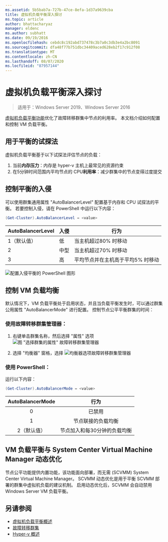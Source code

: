 ```yaml
---
ms.assetid: 5b5bab7a-727b-47ce-8efa-1d37a9639cba
title: 虚拟机负载平衡深入探讨
ms.topic: article
author: bhattacharyaz
manager: eldenc
ms.author: subhatt
ms.date: 09/19/2016
ms.openlocfilehash: cebdc8c192abd737478c3b7a0c3db3e4a2bc8091
ms.sourcegitcommit: dfa48f77b751dbc34409aced628eb2f17c912f08
ms.translationtype: MT
ms.contentlocale: zh-CN
ms.lasthandoff: 08/07/2020
ms.locfileid: "87957144"
---
```

# <a name="virtual-machine-load-balancing-deep-dive"></a>虚拟机负载平衡深入探讨

> 适用于：Windows Server 2019、Windows Server 2016

[虚拟机负载平衡功能](vm-load-balancing-overview.md)优化了故障转移群集中节点的利用率。 本文档介绍如何配置和控制 VM 负载平衡。

## <a name="heuristics-for-balancing"></a><a id="heuristics-for-balancing"></a>用于平衡的试探法
虚拟机负载平衡基于以下试探法评估节点的负载：
1. 当前**内存压力**：内存是 hyper-v 主机上最常见的资源约束
2. 在5分钟时间范围内平均节点的 CPU**利用率**：减少群集中的节点变得过度提交

## <a name="controlling-the-aggressiveness-of-balancing"></a><a id="controlling-aggressiveness-of-balancing"></a>控制平衡的入侵
可以使用群集通用属性 "AutoBalancerLevel" 配置基于内存和 CPU 试探法的平衡。 若要控制入侵，请在 PowerShell 中运行以下内容：

```PowerShell
(Get-Cluster).AutoBalancerLevel = <value>
```

| AutoBalancerLevel | 入侵 | 行为 |
|-------------------|----------------|----------|
| 1（默认值） | 低 | 当主机超过80% 时移动 |
| 2 | 中型 | 当主机超过70% 时移动 |
| 3 | 高 | 平均节点并在主机高于平均5% 时移动 |

![配置入侵平衡的 PowerShell 图形](media/vm-load-balancing/detailed-VM-load-balancing-1.jpg)

## <a name="controlling-vm-load-balancing"></a>控制 VM 负载均衡
默认情况下，VM 负载平衡处于启用状态，并且当负载平衡发生时，可以通过群集公用属性 "AutoBalancerMode" 进行配置。 控制节点公平平衡群集的时间：

### <a name="using-failover-cluster-manager"></a>使用故障转移群集管理器：
1. 右键单击群集名称，然后选择 "属性" 选项 ![ 图 "选择群集的属性" 故障转移群集管理器](media/vm-load-balancing/detailed-VM-load-balancing-2.jpg)

2.  选择 "均衡器" 窗格，选择 ![ 均衡器选项故障转移群集管理器](media/vm-load-balancing/detailed-VM-load-balancing-3.jpg)

### <a name="using-powershell"></a>使用 PowerShell：
运行以下内容：
```powershell
(Get-Cluster).AutoBalancerMode = <value>
```

|AutoBalancerMode |行为|
|:----------------:|:----------:|
|0| 已禁用|
|1| 节点联接的负载均衡|
|2（默认值）| 节点加入和每30分钟的负载均衡 |

## <a name="vm-load-balancing-vs-system-center-virtual-machine-manager-dynamic-optimization"></a>VM 负载平衡与 System Center Virtual Machine Manager 动态优化
节点公平功能提供内置功能，该功能面向部署，而无需 (SCVMM) System Center Virtual Machine Manager。 SCVMM 动态优化是用于平衡 SCVMM 部署的群集中虚拟机负载的建议机制。 启用动态优化后，SCVMM 会自动禁用 Windows Server VM 负载平衡。

## <a name="see-also"></a>另请参阅
* [虚拟机负载平衡概述](vm-load-balancing-overview.md)
* [故障转移群集](failover-clustering-overview.md)
* [Hyper-v 概述](../virtualization/hyper-v/Hyper-V-on-Windows-Server.md)
